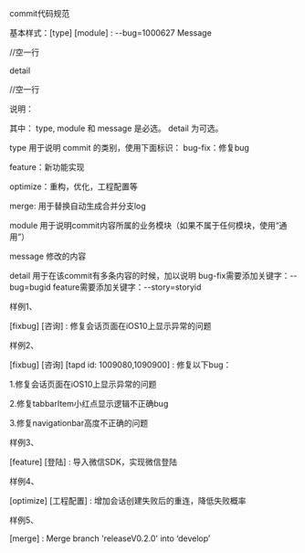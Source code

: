commit代码规范

基本样式：[type] [module] : --bug=1000627 Message

//空一行

detail

//空一行

说明：


其中：
type, module 和 message 是必选。
detail 为可选。

type 用于说明 commit 的类别，使用下面标识：
  bug-fix：修复bug

  feature：新功能实现

  optimize：重构，优化，工程配置等

  merge: 用于替换自动生成合并分支log


module 用于说明commit内容所属的业务模块（如果不属于任何模块，使用“通用”）

message 修改的内容

detail 用于在该commit有多条内容的时候，加以说明
bug-fix需要添加关键字：--bug=bugid
feature需要添加关键字：--story=storyid


样例1、

[fixbug] [咨询] : 修复会话页面在iOS10上显示异常的问题


样例2、

[fixbug] [咨询] [tapd id: 1009080,1090900] : 修复以下bug：


1.修复会话页面在iOS10上显示异常的问题

2.修复tabbarItem小红点显示逻辑不正确bug

3.修复navigationbar高度不正确的问题


样例3、

[feature] [登陆] : 导入微信SDK，实现微信登陆


样例4、

[optimize] [工程配置] : 增加会话创建失败后的重连，降低失败概率


样例5、

[merge] : Merge branch 'releaseV0.2.0' into ‘develop’
